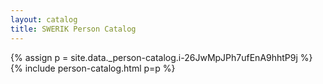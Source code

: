 ```yaml
---
layout: catalog
title: SWERIK Person Catalog
---
```

{% assign p = site.data._person-catalog.i-26JwMpJPh7ufEnA9hhtP9j %}
{% include person-catalog.html p=p %}

